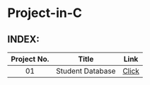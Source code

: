 # Project-in-C

## INDEX:

| Project No. | Title | Link |
| :---: | :---: | :---: |
| 01 | Student Database | [Click]()
